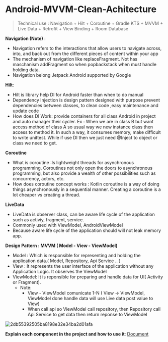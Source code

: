 # Android-MVVM-Clean-Achitecture

> Technical use : Navigation + Hilt + Coroutine + Gradle KTS + MVVM + Live Data + Retrofit + View Binding + Room Database 

**Navigation (Note)**  : 
- Navigation refers to the interactions that allow users to navigate across, into, and back out from the different pieces of content within your app
- The mechanism of navigation like replaceFragment. Not has maschanism addFragment so when popbackstack when must handle holding data.
- Navigation belong Jetpack Android supported by Google 

**Hilt**:
- Hilt is library help DI for Android faster than when to do manual
- Dependency Injection is design pattern designed with purpose prevent dependencies between classes, to clean code ,easy maintenance and update code
- How does DI Work: provide containers for all class Android in project and auto manager their cycler.
  Ex : When we are in class B but want access method of class A so usual way we new instance class then access to method it. In such a way, it consumes memory, make difficult to write unittest. While if use DI then we just need @Inject to object or class we need to get.
  
**Coroutine**
- What is coroutine :Is lightweight threads for asynchronous programming, Coroutines not only open the doors to asynchronous programming, but also provide a wealth of other possibilities such as concurrency, actors, etc.
- How does coroutine concept works : 
Kotlin coroutine is a way of doing things asynchronously in a sequential manner. Creating a coroutine is a lot cheaper vs creating a thread.

**LiveData**
- LiveData is observer class, can be aware life cycle of the application such as activiy, fragment, service.
- Commonly used with ViewModel, AndroidViewModel
- Because aware life cycle of the application should will not leak memory app.

**Design Pattern : MVVM ( Model - View - ViewModel)**
- Model : Which is responsible for representing and holding the application data.( Model, Repository, Api Service .. )
- View : It represents the user interface of the application without any Application Logic. It observes the ViewModel
- ViewModel:  It is reponsible for preparing and handle data for UI( Activity or Fragment).
  * Note:
    - View - ViewModel comunicate 1-N ( View -> ViewModel, ViewModel done handle data will use Live data post value to View)
    - When call api so ViewModel call repository, then Repository call Api Service to get data then return reponse to ViewModel
    
    
![2db55392505ba8198e32e34ba2d01afa](https://user-images.githubusercontent.com/23168876/182007372-b91f272e-ad08-4873-a0d0-72c39c597355.png)

**Explain each component in the project and how to use it**: [Document](https://docs.google.com/spreadsheets/d/1v--lGjhraVjxokxzYzPiG4qAZnGHMbvDHOfjzvL2Z14/edit#gid=1300307021)




